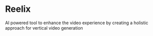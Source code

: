 # Reelix
AI powered tool to enhance the video experience by creating a holistic approach for vertical video generation
